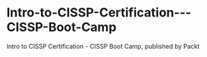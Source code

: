 # Intro-to-CISSP-Certification---CISSP-Boot-Camp
Intro to CISSP Certification - CISSP Boot Camp, published by Packt

